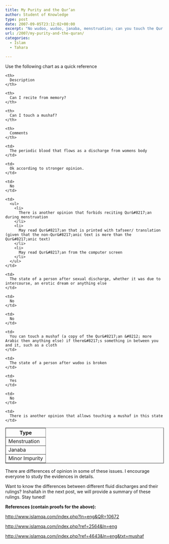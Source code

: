 ```yaml
---
title: My Purity and the Qur’an
author: Student of Knowledge
type: post
date: 2007-09-05T23:12:02+00:00
excerpt: "No wudoo, wudoo, janaba, menstruation; can you touch the Qur'an?  Can you recite it from memory?  What are the different rulings, and some of the proofs?  Here, we present a summary, and pointers to different resources (including proofs)."
url: /2007/my-purity-and-the-quran/
categories:
  - Islam
  - Tahara

---
```

Use the following chart as a quick reference

<table border="1" cellPadding="4" cellSpacing="2">
  <tr>
    <th>
      Type
    </th>
    
    <th>
      Description
    </th>
    
    <th>
      Can I recite from memory?
    </th>
    
    <th>
      Can I touch a mushaf?
    </th>
    
    <th>
      Comments
    </th>
  </tr>
  
  <tr>
    <td>
      Menstruation
    </td>
    
    <td>
      The periodic blood that flows as a discharge from womens body
    </td>
    
    <td>
      Ok according to stronger opinion.
    </td>
    
    <td>
      No
    </td>
    
    <td>
      <ul>
        <li>
          There is another opinion that forbids reciting Qur&#8217;an during menstruation
        </li>
        <li>
          May read Qur&#8217;an that is printed with tafseer/ translation (given that the non-Qur&#8217;anic text is more than the Qur&#8217;anic text)
        </li>
        <li>
          May read Qur&#8217;an from the computer screen
        </li>
      </ul>
    </td>
  </tr>
  
  <tr>
    <td>
      Janaba
    </td>
    
    <td>
      The state of a person after sexual discharge, whether it was due to intercourse, an erotic dream or anything else
    </td>
    
    <td>
      No
    </td>
    
    <td>
      No
    </td>
    
    <td>
      You can touch a mushaf (a copy of the Qur&#8217;an &#8212; more Arabic then anything else) if there&#8217;s something in between you and it, such as a cloth
    </td>
  </tr>
  
  <tr>
    <td>
      Minor Impurity
    </td>
    
    <td>
      The state of a person after wudoo is broken
    </td>
    
    <td>
      Yes
    </td>
    
    <td>
      No
    </td>
    
    <td>
      There is another opinion that allows touching a mushaf in this state
    </td>
  </tr>
</table>

There are differences of opinion in some of these issues. I encourage everyone to study the evidences in details.

Want to know the differences between different fluid discharges and their rulings? Inshallah in the next post, we will provide a summary of these rulings. Stay tuned!

**References (contain proofs for the above):**
  
<a href="http://www.islamqa.com/index.php?ln=eng&QR=10672" target="_blank">http://www.islamqa.com/index.php?ln=eng&QR=10672</a>
  
<a href="http://www.islamqa.com/index.php?ref=2564&ln=eng" target="_blank">http://www.islamqa.com/index.php?ref=2564&ln=eng</a>
  
<a href="http://www.islamqa.com/index.php?ref=4643&ln=eng&txt=mushaf" target="_blank">http://www.islamqa.com/index.php?ref=4643&ln=eng&txt=mushaf</a>
